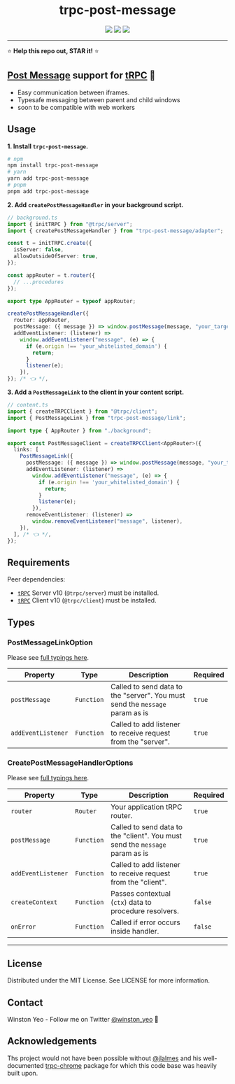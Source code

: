 <div align="center">
  <h1>trpc-post-message</h1>
  <a href="https://www.npmjs.com/package/trpc-post-message"><img src="https://img.shields.io/npm/v/trpc-post-message.svg?style=flat&color=brightgreen" target="_blank" /></a>
  <a href="./LICENSE"><img src="https://img.shields.io/badge/license-MIT-black" /></a>
  <a href="https://trpc.io/discord" target="_blank"><img src="https://img.shields.io/badge/chat-discord-blue.svg" /></a>
  <br />
  <hr />
</div>

⭐ **Help this repo out, STAR it!** ⭐

## **[Post Message](https://developer.mozilla.org/en-US/docs/Web/API/Window/postMessage/) support for [tRPC](https://trpc.io/)** 📨

- Easy communication between iframes.
- Typesafe messaging between parent and child windows
- soon to be compatible with web workers

## Usage

**1. Install `trpc-post-message`.**

```bash
# npm
npm install trpc-post-message
# yarn
yarn add trpc-post-message
# pnpm
pnpm add trpc-post-message
```

**2. Add `createPostMessageHandler` in your background script.**

```typescript
// background.ts
import { initTRPC } from "@trpc/server";
import { createPostMessageHandler } from "trpc-post-message/adapter";

const t = initTRPC.create({
  isServer: false,
  allowOutsideOfServer: true,
});

const appRouter = t.router({
  // ...procedures
});

export type AppRouter = typeof appRouter;

createPostMessageHandler({
  router: appRouter,
  postMessage: ({ message }) => window.postMessage(message, "your_targeted_url"),
  addEventListener: (listener) =>
    window.addEventListener("message", (e) => {
      if (e.origin !== 'your_whitelisted_domain') {
        return;
      }
      listener(e);
    }),
}); /* 👈 */,
```

**3. Add a `PostMessageLink` to the client in your content script.**

```typescript
// content.ts
import { createTRPCClient } from "@trpc/client";
import { PostMessageLink } from "trpc-post-message/link";

import type { AppRouter } from "./background";

export const PostMessageClient = createTRPCClient<AppRouter>({
  links: [
    PostMessageLink({
      postMessage: ({ message }) => window.postMessage(message, "your_targeted_url"),
      addEventListener: (listener) =>
        window.addEventListener("message", (e) => {
          if (e.origin !== 'your_whitelisted_domain') {
            return;
          }
          listener(e);
        }),
      removeEventListener: (listener) =>
        window.removeEventListener("message", listener),
    }),
  ], /* 👈 */,
});
```

## Requirements

Peer dependencies:

- [`tRPC`](https://github.com/trpc/trpc) Server v10 (`@trpc/server`) must be installed.
- [`tRPC`](https://github.com/trpc/trpc) Client v10 (`@trpc/client`) must be installed.

## Types

### PostMessageLinkOption

Please see [full typings here](src/link/index.ts).

| Property           | Type       | Description                                                                  | Required |
| ------------------ | ---------- | ---------------------------------------------------------------------------- | -------- |
| `postMessage`      | `Function` | Called to send data to the "server". You must send the `message` param as is | `true`   |
| `addEventListener` | `Function` | Called to add listener to receive request from the "server".                 | `true`   |

### CreatePostMessageHandlerOptions

Please see [full typings here](src/adapter/index.ts).

| Property           | Type       | Description                                                                  | Required |
| ------------------ | ---------- | ---------------------------------------------------------------------------- | -------- |
| `router`           | `Router`   | Your application tRPC router.                                                | `true`   |
| `postMessage`      | `Function` | Called to send data to the "client". You must send the `message` param as is | `true`   |
| `addEventListener` | `Function` | Called to add listener to receive request from the "client".                 | `true`   |
| `createContext`    | `Function` | Passes contextual (`ctx`) data to procedure resolvers.                       | `false`  |
| `onError`          | `Function` | Called if error occurs inside handler.                                       | `false`  |

---

## License

Distributed under the MIT License. See LICENSE for more information.

## Contact

Winston Yeo - Follow me on Twitter [@winston_yeo](https://twitter.com/winston_yeo) 💖

## Acknowledgements

Ths project would not have been possible without [@jlalmes](https://twitter.com/jlalmes) and his well-documented [trpc-chrome](https://github.com/jlalmes/trpc-chrome) package for which this code base was heavily built upon.
